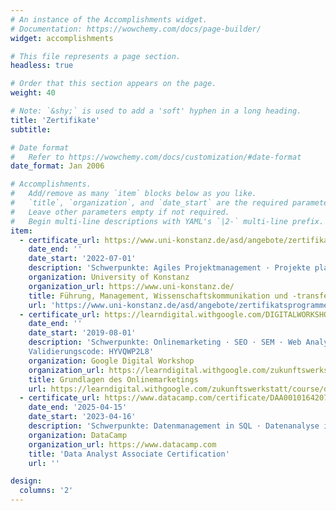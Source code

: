```yaml
---
# An instance of the Accomplishments widget.
# Documentation: https://wowchemy.com/docs/page-builder/
widget: accomplishments

# This file represents a page section.
headless: true

# Order that this section appears on the page.
weight: 40

# Note: `&shy;` is used to add a 'soft' hyphen in a long heading.
title: 'Zertifikate'
subtitle:

# Date format
#   Refer to https://wowchemy.com/docs/customization/#date-format
date_format: Jan 2006

# Accomplishments.
#   Add/remove as many `item` blocks below as you like.
#   `title`, `organization`, and `date_start` are the required parameters.
#   Leave other parameters empty if not required.
#   Begin multi-line descriptions with YAML's `|2-` multi-line prefix.
item:
  - certificate_url: https://www.uni-konstanz.de/asd/angebote/zertifikatsprogramme/zertifikat-fuehrung/
    date_end: ''
    date_start: '2022-07-01'
    description: 'Schwerpunkte: Agiles Projektmanagement · Projekte planen und koordinieren · Wissenschaftskommunikation · Öffentliches Sprechen · Führungsfähigkeiten'
    organization: University of Konstanz
    organization_url: https://www.uni-konstanz.de/
    title: Führung, Management, Wissenschaftskommunikation und -transfer
    url: 'https://www.uni-konstanz.de/asd/angebote/zertifikatsprogramme/zertifikat-fuehrung/'
  - certificate_url: https://learndigital.withgoogle.com/DIGITALWORKSHOP-EU/validate-certificate-code
    date_end: ''
    date_start: '2019-08-01'
    description: 'Schwerpunkte: Onlinemarketing · SEO · SEM · Web Analytics · Business Insights <br>
    Validierungscode: HYVQWP2L8'
    organization: Google Digital Workshop
    organization_url: https://learndigital.withgoogle.com/zukunftswerkstatt/
    title: Grundlagen des Onlinemarketings
    url: https://learndigital.withgoogle.com/zukunftswerkstatt/course/digital-marketing
  - certificate_url: https://www.datacamp.com/certificate/DAA0010164207024
    date_end: '2025-04-15'
    date_start: '2023-04-16'
    description: 'Schwerpunkte: Datenmanagement in SQL · Datenanalyse in SQL · Theorie der exploratoriven Analyse · Theorie des statistischen Experiments'
    organization: DataCamp
    organization_url: https://www.datacamp.com
    title: 'Data Analyst Associate Certification'
    url: ''

design:
  columns: '2'
---
```

